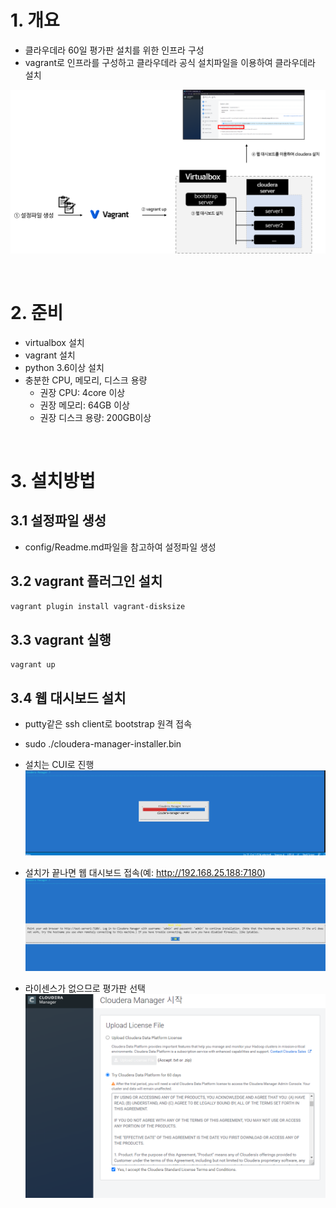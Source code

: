 # 1. 개요
* 클라우데라 60일 평가판 설치를 위한 인프라 구성
* vagrant로 인프라를 구성하고 클라우데라 공식 설치파일을 이용하여 클라우데라 설치

![](./imgs/infra.png)

<br>

# 2. 준비
* virtualbox 설치
* vagrant 설치
* python 3.6이상 설치
* 충분한 CPU, 메모리, 디스크 용량
  * 권장 CPU: 4core 이상
  * 권장 메모리: 64GB 이상
  * 권장 디스크 용량: 200GB이상

<br>

# 3. 설치방법
## 3.1 설정파일 생성
* config/Readme.md파일을 참고하여 설정파일 생성

## 3.2 vagrant 플러그인 설치
```sh
vagrant plugin install vagrant-disksize
```

## 3.3 vagrant 실행
```
vagrant up
```

## 3.4 웹 대시보드 설치
* putty같은 ssh client로 bootstrap 원격 접속
* sudo ./cloudera-manager-installer.bin
* 설치는 CUI로 진행
![](imgs/installing.png)

* 설치가 끝나면 웹 대시보드 접속(예: http://192.168.25.188:7180)
![](imgs/install_done.png)

* 라이센스가 없으므로 평가판 선택
![](imgs/license.png)
